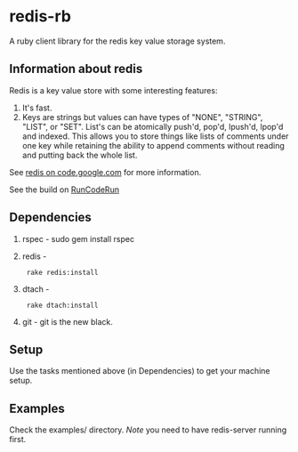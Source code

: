 # redis-rb

A ruby client library for the redis key value storage system.

## Information about redis

Redis is a key value store with some interesting features:
1. It's fast.
2. Keys are strings but values can have types of "NONE", "STRING", "LIST",  or "SET".  List's can be atomically push'd, pop'd, lpush'd, lpop'd and indexed.  This allows you to store things like lists of comments under one key while retaining the ability to append comments without reading and putting back the whole list.

See [redis on code.google.com](http://code.google.com/p/redis/wiki/README) for more information.

See the build on [RunCodeRun](http://runcoderun.com/rsanheim/redis-rb)

## Dependencies

1. rspec - 
		sudo gem install rspec

2. redis - 

		rake redis:install

2. dtach - 

		rake dtach:install

3. git - git is the new black.

## Setup

Use the tasks mentioned above (in Dependencies) to get your machine setup.

## Examples

Check the examples/ directory.  *Note* you need to have redis-server running first.